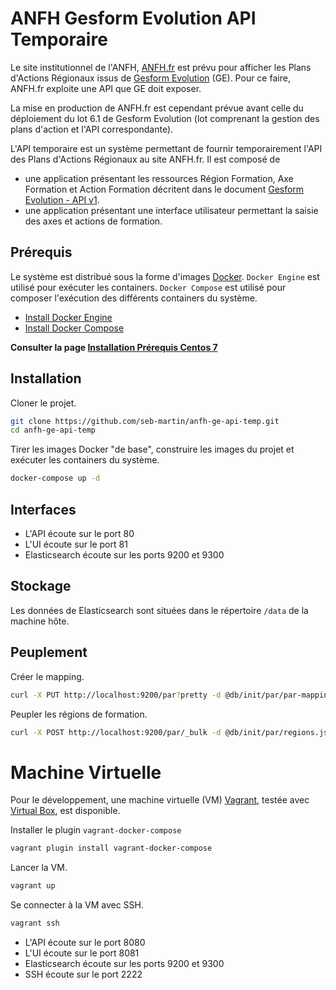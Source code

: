 
# ANFH Gesform Evolution API Temporaire

Le site institutionnel de l'ANFH, [ANFH.fr](http://www.anfh.fr) est prévu pour afficher les Plans d'Actions Régionaux issus de [Gesform Evolution](http://gesform.anfh.fr) (GE).
Pour ce faire, ANFH.fr exploite une API que GE doit exposer.

La mise en production de ANFH.fr est cependant prévue avant celle du déploiement du lot 6.1 de Gesform Evolution (lot comprenant la gestion des plans d'action et l'API correspondante).

L'API temporaire est un système permettant de fournir temporairement l'API des Plans d'Actions Régionaux au site ANFH.fr.
Il est composé de

- une application présentant les ressources Région Formation, Axe Formation et Action Formation décritent dans le document [Gesform Evolution - API v1](https://docs.google.com/document/d/1mGhBQKpE_jTKBTFomEtEWp3L7fZFS5dYFgcQWklF6lk/edit?usp=sharing).
- une application présentant une interface utilisateur permettant la saisie des axes et actions de formation.


## Prérequis

Le système est distribué sous la forme d'images [Docker](https://www.docker.com/).
`Docker Engine` est utilisé pour exécuter les containers.
`Docker Compose` est utilisé pour composer l'exécution des différents containers du système.

- [Install Docker Engine](https://docs.docker.com/engine/installation/)
- [Install Docker Compose](https://docs.docker.com/compose/install/)

**Consulter la page [Installation Prérequis Centos 7](https://github.com/seb-martin/anfh-ge-api-temp/wiki/Installation-Pr%C3%A9requis-Centos-7)**


## Installation

Cloner le projet.

```sh
git clone https://github.com/seb-martin/anfh-ge-api-temp.git
cd anfh-ge-api-temp
```

Tirer les images Docker "de base", construire les images du projet et exécuter les containers du système.

```sh
docker-compose up -d
```

## Interfaces

- L'API écoute sur le port 80
- L'UI écoute sur le port 81
- Elasticsearch écoute sur les ports 9200 et 9300

## Stockage

Les données de Elasticsearch sont situées dans le répertoire `/data` de la machine hôte.

## Peuplement

Créer le mapping.

```sh
curl -X PUT http://localhost:9200/par?pretty -d @db/init/par/par-mappings.json
```

Peupler les régions de formation.

```sh
curl -X POST http://localhost:9200/par/_bulk -d @db/init/par/regions.json
```

# Machine Virtuelle

Pour le développement, une machine virtuelle (VM) [Vagrant](https://www.vagrantup.com/), testée avec [Virtual Box](https://www.virtualbox.org/), est disponible.


Installer le plugin `vagrant-docker-compose`

```sh
vagrant plugin install vagrant-docker-compose
```

Lancer la VM.

```sh
vagrant up
```

Se connecter à la VM avec SSH.

```sh
vagrant ssh
```

- L'API écoute sur le port 8080
- L'UI écoute sur le port 8081
- Elasticsearch écoute sur les ports 9200 et 9300
- SSH écoute sur le port 2222
